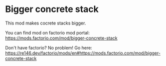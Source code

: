 # Bigger concrete stack
This mod makes cocrete stacks bigger.

You can find mod on factorio mod portal:
https://mods.factorio.com/mod/bigger-concrete-stack

Don't have factorio? No problem! Go here:
https://re146.dev/factorio/mods/en#https://mods.factorio.com/mod/bigger-concrete-stack
